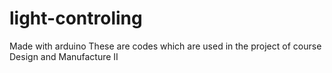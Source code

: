 # light-controling
Made with arduino
These are codes which are used in the project of course Design and Manufacture II
